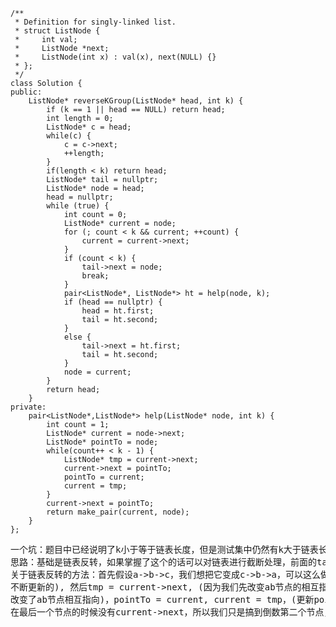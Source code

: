 ```
/**
 * Definition for singly-linked list.
 * struct ListNode {
 *     int val;
 *     ListNode *next;
 *     ListNode(int x) : val(x), next(NULL) {}
 * };
 */
class Solution {
public:
    ListNode* reverseKGroup(ListNode* head, int k) {
        if (k == 1 || head == NULL) return head;
        int length = 0;
        ListNode* c = head;
        while(c) {
            c = c->next;
            ++length;
        }
        if(length < k) return head;
        ListNode* tail = nullptr;
        ListNode* node = head;
        head = nullptr;
        while (true) {
            int count = 0;
            ListNode* current = node;
            for (; count < k && current; ++count) {
                current = current->next;
            }
            if (count < k) {
                tail->next = node;
                break;
            }
            pair<ListNode*, ListNode*> ht = help(node, k);
            if (head == nullptr) {
                head = ht.first;
                tail = ht.second;
            }
            else {
                tail->next = ht.first;
                tail = ht.second;
            }
            node = current;
        }
        return head;
    }
private:
    pair<ListNode*,ListNode*> help(ListNode* node, int k) {
        int count = 1;
        ListNode* current = node->next;
        ListNode* pointTo = node;
        while(count++ < k - 1) {
            ListNode* tmp = current->next;
            current->next = pointTo;
            pointTo = current;
            current = tmp;
        }
        current->next = pointTo;
        return make_pair(current, node);
    }
};
```
<pre>
一个坑：题目中已经说明了k小于等于链表长度，但是测试集中仍然有k大于链表长度的样例。所以我在最前面加了length检测。
思路：基础是链表反转，如果掌握了这个的话可以对链表进行截断处理，前面的tail指向处理后的head，如果后面长度不足k，前面的tail直接指向head。
关于链表反转的方法：首先假设a->b->c，我们想把它变成c->b->a，可以这么做。首先current = b, pointTo = a,(pointTo是待会儿其他节点要指向它的，它是要
不断更新的), 然后tmp = current->next, (因为我们先改变ab节点的相互指向，所以我们先把待会儿的新节点c保存下来)，current->next = pointTo，(这里
改变了ab节点相互指向)，pointTo = current, current = tmp，(更新pointTo和current，即接下来新节点要指向b，而新节点会是c)。就是这么个方法。注意一点
在最后一个节点的时候没有current->next，所以我们只是搞到倒数第二个节点，然后最后一个节点直接搞。
</pre>

